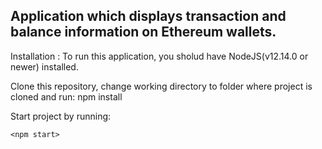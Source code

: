 ## Application which displays transaction and balance information on Ethereum wallets.

Installation :
To run this application, you sholud have NodeJS(v12.14.0 or newer) installed.

Clone this repository, change working directory to folder where project is cloned and run:
npm install

Start project by running:

`<npm start>`
